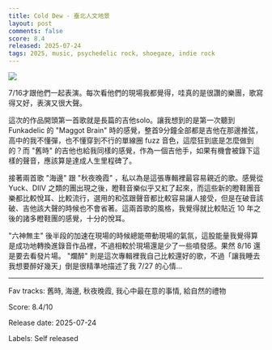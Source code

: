 ```yaml
---
title: Cold Dew - 臺北人文地景
layout: post
comments: false
score: 8.4
released: 2025-07-24
tags: 2025, music, psychedelic rock, shoegaze, indie rock
---
```


![](https://www.roomie.tw/wp-content/uploads/2025/07/%E8%87%BA%E5%8C%97%E4%BA%BA%E6%96%87%E5%9C%B0%E6%99%AF_%E5%B0%81%E9%9D%A2.jpg)

7/16才跟他們一起表演。每次看他們的現場我都覺得，哇真的是很讚的樂團，歌寫得又好，表演又很大聲。

這次的作品開頭第一首歌就是長篇的吉他solo。讓我想到的是第一次聽到 Funkadelic 的 "Maggot Brain" 時的感覺，整首9分鐘全部都是吉他在那邊推弦，高中的我不懂彈，也不懂穿到不行的單線圈 fuzz 音色，這麼狂到底是怎麼做到的？而 "舊時" 的吉他也給我同樣的感覺，作為一個吉他手，如果有機會被錄下這樣的聲音，應該算是達成人生里程碑了。

接著兩首歌 "海邊" 跟 "秋夜晚霞" ，私以為是這張專輯裡最容易親近的歌。感覺從 Yuck、DIIV 之類的團出現之後，瞪鞋音樂似乎又紅了起來，而這些新的瞪鞋團音樂都比較悅耳、比較流行，選用的和弦跟聲音都比較容易讓人接受，但是在破音該破、吉他該大聲的時候也不會省著。這兩首歌的風格，我覺得就比較貼近 10 年之後的諸多瞪鞋團的感覺，十分的悅耳。

"六神無主" 後半段的加速在現場的時候總能帶動現場的氣氛，這股能量我覺得算是成功地轉換進錄音作品裡，不過相較於現場還是少了一些噴發感。果然 8/16 還是要去看發片場。 "爛醉" 則是這次專輯裡我自己比較還好的歌，不過「讓我睡去 我想要醉好幾天」倒是很精準地描述了我 7/27 的心情...

---

Fav tracks: 舊時, 海邊, 秋夜晚霞, 我心中最在意的事情, 給自然的禮物

Score: 8.4/10

Release date: 2025-07-24

Labels: Self released
